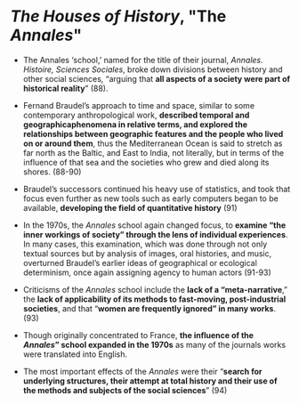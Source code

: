 # *The Houses of History*, "The *Annales*" 

- The Annales ‘school,’ named for the title of their journal, *Annales. Histoire, Sciences Sociales*, broke down divisions between history and other social sciences, “arguing that **all aspects of a society were part of historical reality**” (88).

- Fernand Braudel’s approach to time and space, similar to some contemporary anthropological work, **described temporal and geographicaphenomena in relative terms, and explored the relationships between geographic features and the people who lived on or around them**, thus the Mediterranean Ocean is said to stretch as far north as the Baltic, and East to India, not literally, but in terms of the influence of that sea and the societies who grew and died along its shores. (88-90)

- Braudel’s successors continued his heavy use of statistics, and took that focus even further as new tools such as early computers began to be available, **developing the field of quantitative history** (91)

- In the 1970s, the *Annales* school again changed focus, to **examine “the inner workings of society” through the lens of individual experiences**. In many cases, this examination, which was done through not only textual sources but by analysis of images, oral histories, and music, overturned Braudel’s earlier ideas of geographical or ecological determinism, once again assigning agency to human actors (91-93)

- Criticisms of the *Annales* school include the **lack of a “meta-narrative**,” the **lack of applicability of its methods to fast-moving, post-industrial societies**, and that “**women are frequently ignored” in many works**. (93)

- Though originally concentrated to France, **the influence of the *Annales*” school expanded in the 1970s** as many of the journals works were translated into English. 

- The most important effects of the *Annales* were their “**search for underlying structures, their attempt at total history and their use of the methods and subjects of the social sciences**” (94)

